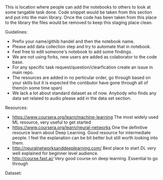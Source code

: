 This is location where people can add the notebooks to others to look at some tangable task done. Code snippet would be taken from this section and put into the main library. Once the code has been taken from this place to the library the files would be removed to keep this staging place clean. 

Guidelines:
- Prefix your name/githib handel and then the notebook name. 
- Please add data collection step and try to automate that in notebook.
- Feel free to edit someone's notebook to add some findings.
- We are not using forks, new users are added as colaborator to the code base.
- For any specific task request/question/clearfication create an issue in main repo.
- The resources are added in no perticular order, go through based on your skills but it is expected the contibutor have gone through all of them(in some time span) 
- We lack a lot about standard dataset as of now. Anybody who finds any data set related to audio please add in the data set section.

Resources: 
- https://www.coursera.org/learn/machine-learning The most widely used ML resource, very useful to get started
- https://www.coursera.org/learn/neural-networks One the definitive resource learn about Deep Learning. Good resource for intermediate people. I feel the explanation can be bit better but still worth looking into them.
- http://neuralnetworksanddeeplearning.com/ Best place to start DL very well explained for beginner level audience.
- http://course.fast.ai/ Very good course on deep learning. Essential to go through

Dataset:
